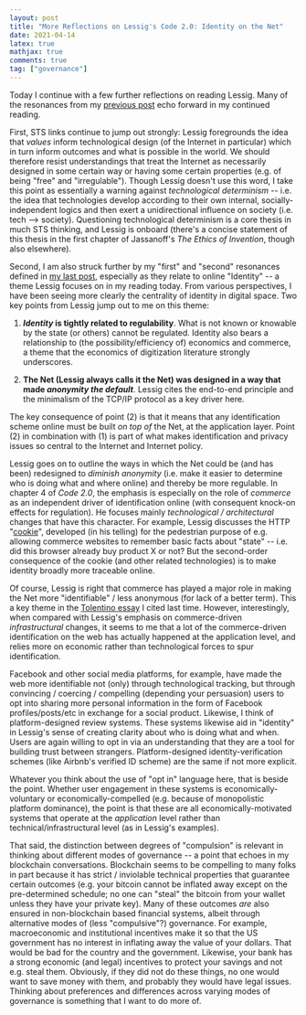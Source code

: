 ```yaml
---
layout: post
title: "More Reflections on Lessig's Code 2.0: Identity on the Net"
date: 2021-04-14
latex: true
mathjax: true
comments: true
tag: ["governance"]
---
```


Today I continue with a few further reflections on reading Lessig. Many of the resonances from my [previous post](https://jeffreyfossett.com/2021/04/12/lessig-code-resonances.html) echo forward in my continued reading.

First, STS links continue to jump out strongly: Lessig foregrounds the idea that _values_ inform technological design (of the Internet in particular) which in turn inform outcomes and what is possible in the world. We should therefore resist understandings that treat the Internet as necessarily designed in some certain way or having some certain properties (e.g. of being "free" and "irregulable"). Though Lessig doesn't use this word, I take this point as essentially a warning against _technological determinism_ -- i.e. the idea that technologies develop according to their own internal, socially-independent logics and then exert a unidirectional influence on society (i.e. tech --> society). Questioning technological determinism is a core thesis in much STS thinking, and Lessig is onboard (there's a concise statement of this thesis in the first chapter of Jassanoff's _The Ethics of Invention_, though also elsewhere).

Second, I am also struck further by my "first" and "second" resonances defined in [my last post](https://jeffreyfossett.com/2021/04/12/lessig-code-resonances.html), especially as they relate to online "Identity" -- a theme Lessig focuses on in my reading today. From various perspectives, I have been seeing more clearly the centrality of identity in digital space. Two key points from Lessig jump out to me on this theme:

1. **_Identity_ is tightly related to regulability**. What is not known or knowable by the state (or others) cannot be regulated. Identity also bears a relationship to (the possibility/efficiency of) economics and commerce, a theme that the economics of digitization literature strongly underscores.

2. **The Net (Lessig always calls it the Net) was designed in a way that made _anonymity the default_**. Lessig cites the end-to-end principle and the minimalism of the TCP/IP protocol as a key driver here.

The key consequence of point (2) is that it means that any identification scheme online must be built _on top of_ the Net, at the application layer. Point (2) in combination with (1) is part of what makes identification and privacy issues so central to the Internet and Internet policy.

Lessig goes on to outline the ways in which the Net could be (and has been) redesigned to _diminish anonymity_ (i.e. make it easier to determine who is doing what and where online) and thereby be more regulable. In chapter 4 of _Code 2.0_, the emphasis is especially on the role of _commerce_ as an independent driver of identification online (with consequent knock-on effects for regulation). He focuses mainly _technological / architectural_ changes that have this character. For example, Lessig discusses the HTTP "[cookie](https://en.wikipedia.org/wiki/HTTP_cookie)", developed (in his telling) for the pedestrian purpose of e.g. allowing commerce websites to remember basic facts about "state" -- i.e. did this browser already buy product X or not? But the second-order consequence of the cookie (and other related technologies) is to make identity broadly more traceable online.

Of course, Lessig is right that commerce has played a major role in making the Net more "identifiable" / less anonymous (for lack of a better term). This a key theme in the [Tolentino essay](https://lab.cccb.org/en/the-i-in-the-internet/) I cited last time. However, interestingly, when compared with Lessig's emphasis on commerce-driven _infrastructural_ changes, it seems to me that a lot of the commerce-driven identification on the web has actually happened at the application level, and relies more on economic rather than technological forces to spur identification.

Facebook and other social media platforms, for example, have made the web more identifiable not (only) through technological tracking, but through convincing / coercing / compelling (depending your persuasion) users to opt into sharing more personal information in the form of Facebook profiles/posts/etc in exchange for a social product. Likewise, I think of platform-designed review systems. These systems likewise aid in "identity" in Lessig's sense of creating clarity about who is doing what and when. Users are again willing to opt in via an understanding that they are a tool for building trust between strangers. Platform-designed identity-verification schemes (like Airbnb's verified ID scheme) are the same if not more explicit.

Whatever you think about the use of "opt in" language here, that is beside the point. Whether user engagement in these systems is economically-voluntary or economically-compelled (e.g. because of monopolistic platform dominance), the point is that these are all economically-motivated systems that operate at the _application_ level rather than technical/infrastructural level (as in Lessig's examples).

That said, the distinction between degrees of "compulsion" is relevant in thinking about different modes of governance -- a point that echoes in my blockchain conversations. Blockchain seems to be compelling to many folks in part because it has strict / inviolable technical properties that guarantee certain outcomes (e.g. your bitcoin cannot be inflated away except on the pre-determined schedule; no one can "steal" the bitcoin from your wallet unless they have your private key). Many of these outcomes _are_ also ensured in non-blockchain based financial systems, albeit through alternative modes of (less "compulsive"?) governance. For example, macroeconomic and institutional incentives make it so that the US government has no interest in inflating away the value of your dollars. That would be bad for the country and the government. Likewise, your bank has a strong economic (and legal) incentives to protect your savings and not e.g. steal them. Obviously, if they did not do these things, no one would want to save money with them, and probably they would have legal issues. Thinking about preferences and differences across varying modes of governance is something that I want to do more of.
